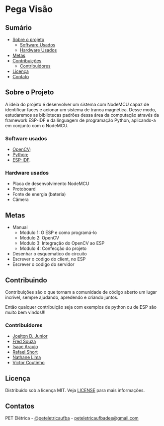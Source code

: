 # Pega Visão

## Sumário

* [Sobre o projeto](#Sobre-o-Projeto)
  * [Software Usados](#Software-usados)
  * [Hardware Usados](#Hardware-usados)
* [Metas](#Metas)
* [Contribuições](#Contribuições)
  * [Contribuidores](#Contribuidores)
* [Licença](#Licença)
* [Contato](#Contato)

## Sobre o Projeto

A ideia do projeto é desenvolver um sistema com NodeMCU capaz de identificar faces e acionar um sistema de tranca magnética. Desse modo, estudaremos as bibliotecas padrões dessa área da computação através da framework ESP-IDF e da linguagem de programação Python, aplicando-a em conjunto com o NodeMCU.

### Software usados

* [OpenCV](https://opencv.org/);
* [Python](https://www.python.org/);
* [ESP-IDF](https://www.espressif.com/en/products/sdks/esp-idf).

### Hardware usados

* Placa de desenvolvimento NodeMCU
* Protoboard
* Fonte de energia (bateria)
* Câmera

## Metas

* Manual
  * Modulo 1: O ESP e como programá-lo
  * Modulo 2: OpenCV
  * Modulo 3: Integração do OpenCV ao ESP
  * Modulo 4: Confecção do projeto
* Desenhar o esquematico do circuito
* Escrever o codigo do client, no ESP
* Escrever o codigo do servidor

## Contribuindo

Contribuições são o que tornam a comunidade de código aberto um lugar incrível, sempre ajudando, apredendo e criando juntos.

Então qualquer contribuição seja com exemplos de python ou de ESP são muito bem vindos!!!

### Contribuidores

* [Joelton D. Junior](https://github.com/freedxmgxd)
* [Fred Souza](https://github.com/3fred3/3fred3)
* [Isaac Araujo](https://github.com/isaacpcaraujo)
* [Rafael Short](https://github.com/RafaelShort)
* [Nathane Lima](https://github.com/nathanelc)
* [Victor Coutinho](https://github.com/ViktorCVS)

## Licença

Distribuído sob a licença MIT. Veja [LICENSE](LICENSE) para mais informações.

## Contatos

PET Elétrica - [@peteletricaufba](https://www.instagram.com/peteletricaufba/?hl=pt-br) - peteletricaufbadee@gmail.com
